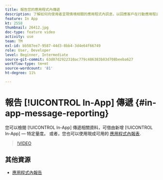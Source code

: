 ```yaml
---
title: 報告您的應用程式內傳遞
description: 了解如何向使用者呈現情境相關的應用程式內訊息，以回應客戶在行動應用程式內的即時行為。
feature: In App
kt: 2558
thumbnail: 26412.jpg
doc-type: feature video
activity: use
team: TM
exl-id: bb587ee7-9587-44d3-8bb4-3d4e64f66749
role: User, Developer
level: Beginner, Intermediate
source-git-commit: 63d07d2922310ac779c486383b83d708beeba627
workflow-type: tm+mt
source-wordcount: '81'
ht-degree: 11%

---
```


# 報告 [!UICONTROL In-App] 傳遞 {#in-app-message-reporting}

您可以檢閱 [!UICONTROL In-App] 傳遞相關資料，可借由新增 [!UICONTROL In-App] — 特定量度。 或者，您也可以使用現成可用的 [應用程式內報表](https://experienceleague.adobe.com/docs/campaign-standard/using/reporting/list-of-reports/in-app-report.html?lang=en).

>[!VIDEO](https://video.tv.adobe.com/v/26412?quality=12)

## 其他資源

* [應用程式內報告](https://experienceleague.adobe.com/docs/campaign-standard/using/reporting/list-of-reports/in-app-report.html?lang=en)
